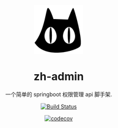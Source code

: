 <p align="center">
  <a href="#">
    <img src="https://raw.githubusercontent.com/zhaozhenghao1993/zh-web-vue/master/public/logo.png">
  </a>
</p>

<h1 align="center">zh-admin</h1>

<div align="center">

一个简单的 springboot 权限管理 api 脚手架.

[![Build Status](https://www.travis-ci.org/zhaozhenghao1993/zh-admin.svg?branch=master)](https://www.travis-ci.org/zhaozhenghao1993/zh-admin)

[![codecov](https://codecov.io/gh/zhaozhenghao1993/zh-admin/branch/master/graph/badge.svg)](https://codecov.io/gh/zhaozhenghao1993/zh-admin)

</div>

